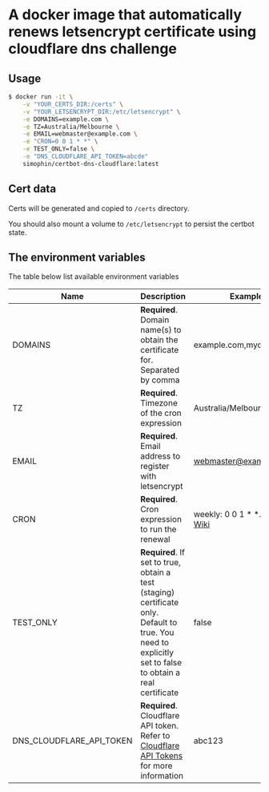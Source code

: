 # A docker image that automatically renews letsencrypt certificate using cloudflare dns challenge

## Usage

```bash
$ docker run -it \
    -v "YOUR_CERTS_DIR:/certs" \
    -v "YOUR_LETSENCRYPT_DIR:/etc/letsencrypt" \
    -e DOMAINS=example.com \
    -e TZ=Australia/Melbourne \
    -e EMAIL=webmaster@example.com \
    -e "CRON=0 0 1 * *" \
    -e TEST_ONLY=false \
    -e "DNS_CLOUDFLARE_API_TOKEN=abcde"
    simophin/certbot-dns-cloudflare:latest
```

## Cert data

Certs will be generated and copied to `/certs` directory. 

You should also mount a volume to `/etc/letsencrypt` to persist the certbot state.

## The environment variables

The table below list available environment variables

| Name | Description | Example |
| ---- | ----------- | ------- |
| DOMAINS | **Required**. Domain name(s) to obtain the certificate for. Separated by comma | example.com,mydomain.net |
| TZ | **Required**. Timezone of the cron expression | Australia/Melbourne |
| EMAIL | **Required**. Email address to register with letsencrypt | webmaster@example.com |
| CRON | **Required**. Cron expression to run the renewal | weekly:  0 0 1 * *. Refer to [Wiki](https://en.wikipedia.org/wiki/Cron) |
| TEST_ONLY | **Required**. If set to true, obtain a test (staging) certificate only. Default to true. You need to explicitly set to false to obtain a real certificate | false |
| DNS_CLOUDFLARE_API_TOKEN | **Required**. Cloudflare API token. Refer to [Cloudflare API Tokens](https://developers.cloudflare.com/api/tokens/) for more information | abc123 |
